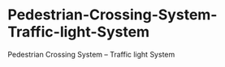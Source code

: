 # Pedestrian-Crossing-System-Traffic-light-System
Pedestrian Crossing System – Traffic light System
